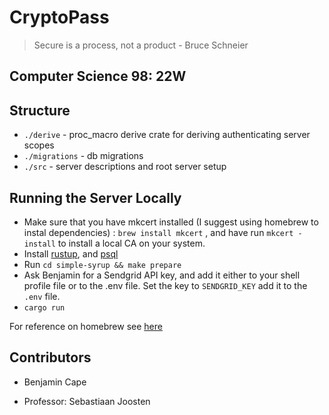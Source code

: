 # CryptoPass

> Secure is a process, not a product - Bruce Schneier

## Computer Science 98: 22W

## Structure

- `./derive` - proc_macro derive crate for deriving authenticating server scopes
- `./migrations` - db migrations
- `./src` - server descriptions and root server setup

## Running the Server Locally

- Make sure that you have mkcert installed (I suggest using homebrew to instal dependencies) : `brew install mkcert` , and have run `mkcert -install` to install a local CA on your system.
- Install [rustup](https://sourabhbajaj.com/mac-setup/Rust/), and [psql](https://formulae.brew.sh/formula/postgresql)
- Run `cd simple-syrup && make prepare`
- Ask Benjamin for a Sendgrid API key, and add it either to your shell profile file or to the .env file. Set the key to `SENDGRID_KEY` add it to the `.env` file.
- `cargo run`

For reference on homebrew see [here](https://brew.sh/)

## Contributors

- Benjamin Cape

- Professor: Sebastiaan Joosten

